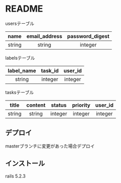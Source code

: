 # README

usersテーブル

|name|email_address|password_digest|
|:-:|:-:|:-:|
|string|string|integer|

labelsテーブル

|label_name|task_id|user_id|
|:-:|:-:|:-:|
|string|integer|integer|

tasksテーブル

|title|content|status|priority|user_id|
|:-:|:-:|:-:|:-:|:-:|
|string|string|integer|integer|integer|


## デプロイ
  masterブランチに変更があった場合デプロイ
## インストール
  rails 5.2.3
